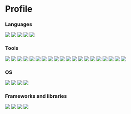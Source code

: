 # Profile

<!--
#### Curabitur consectetur neque quis magna eleifend, vitae porta lectus pharetra. Ut eu velit sapien. Donec auctor tempor diam et suscipit. Vestibulum ante ipsum primis in faucibus orci luctus et ultrices posuere cubilia curae; Suspendisse ut iaculis nibh, a consequat est. Nunc dignissim lorem vel urna tempus, sed euismod justo facilisis. Vestibulum quis magna mauris. Duis et viverra nisl, at faucibus eros. Vestibulum velit risus, tincidunt quis purus vel, congue vehicula quam. Integer mattis accumsan magna nec tincidunt. Sed venenatis fermentum lorem vitae vulputate. Curabitur varius eget risus ut congue. Sed pellentesque ex quis egestas fringilla. Proin in erat et dui ullamcorper rutrum.
-->

### Languages

![](https://img.shields.io/badge/Python-FFD43B?style=for-the-badge&logo=python&logoColor=darkgreen)
![](https://img.shields.io/badge/PHP-777BB4?style=for-the-badge&logo=php&logoColor=white)
![](https://img.shields.io/badge/C-00599C?style=for-the-badge&logo=c&logoColor=white)
![](https://img.shields.io/badge/Bash-4EAA25?style=for-the-badge&logo=gnubash&logoColor=white)
![](https://img.shields.io/badge/Arduino-00979D?style=for-the-badge&logo=Arduino&logoColor=white)

### Tools

![](https://img.shields.io/badge/Git-F05032?style=for-the-badge&logo=git&logoColor=white)
![](https://img.shields.io/badge/Amazon_AWS-232F3E?style=for-the-badge&logo=amazon-aws&logoColor=white)
![](https://img.shields.io/badge/Google_Cloud-4285F4?style=for-the-badge&logo=google-cloud&logoColor=white)
![](https://img.shields.io/badge/Digital_Ocean-0080FF?style=for-the-badge&logo=DigitalOcean&logoColor=white)
![](https://img.shields.io/badge/Kubernetes-326CE5?style=for-the-badge&logo=kubernetes&logoColor=white)
![](https://img.shields.io/badge/Docker-2496ED?style=for-the-badge&logo=docker&logoColor=white)
![](https://img.shields.io/badge/Vagrant-1868F2?style=for-the-badge&logo=vagrant&logoColor=white)
![](https://img.shields.io/badge/Puppet-FFAE1A?style=for-the-badge&logo=puppet&logoColor=white)
![](https://img.shields.io/badge/Terraform-7B42BC?style=for-the-badge&logo=terraform&logoColor=white)
![](https://img.shields.io/badge/Ansible-000000?style=for-the-badge&logo=ansible&logoColor=white)
![](https://img.shields.io/badge/Shell_Script-121011?style=for-the-badge&logo=gnu-bash&logoColor=white)
![](https://img.shields.io/badge/Assembly_Script-007AAC?style=for-the-badge&logo=assemblyscript&logoColor=white)
![](https://img.shields.io/badge/Nginx-009639?style=for-the-badge&logo=nginx&logoColor=white)
![](https://img.shields.io/badge/redis-%23DD0031.svg?&style=for-the-badge&logo=redis&logoColor=white)
![](https://img.shields.io/badge/MariaDB-003545?style=for-the-badge&logo=mariadb&logoColor=white)
![](https://img.shields.io/badge/GraphQl-E10098?style=for-the-badge&logo=graphql&logoColor=white)
![](https://img.shields.io/badge/Grafana-F46800?style=for-the-badge&logo=grafana&logoColor=white)
![](https://img.shields.io/badge/InfluxDB-22ADF6?style=for-the-badge&logo=influxdb&logoColor=white)
![](https://img.shields.io/badge/Prometheus-E6522C?style=for-the-badge&logo=prometheus&logoColor=white)
![](https://img.shields.io/badge/Elastic_Stack-005571?style=for-the-badge&logo=elasticstack&logoColor=white)

### OS

![](https://img.shields.io/badge/RedHat-EE0000?style=for-the-badge&logo=redhat&logoColor=white)
![](https://img.shields.io/badge/CentOS-262577?style=for-the-badge&logo=centos&logoColor=white)
![](https://img.shields.io/badge/RockyLinux-10B981?style=for-the-badge&logo=rockylinux&logoColor=white)
![](https://img.shields.io/badge/Ubuntu-E95420?style=for-the-badge&logo=ubuntu&logoColor=white)

### Frameworks and libraries

![](https://img.shields.io/badge/fastapi-109989?style=for-the-badge&logo=FASTAPI&logoColor=white)
![](https://img.shields.io/badge/Django-092E20?style=for-the-badge&logo=django&logoColor=white)
![](https://img.shields.io/badge/Pandas-150458?style=for-the-badge&logo=pandas&logoColor=white)
![](https://img.shields.io/badge/WordPress-21759B?style=for-the-badge&logo=wordpress&logoColor=white)

<!--
**fveas/fveas** is a ✨ _special_ ✨ repository because its `README.md` (this file) appears on your GitHub profile.

Here are some ideas to get you started:

- 🔭 I’m currently working on ...
- 🌱 I’m currently learning ...
- 👯 I’m looking to collaborate on ...
- 🤔 I’m looking for help with ...
- 💬 Ask me about ...
- 📫 How to reach me: ...
- 😄 Pronouns: ...
- ⚡ Fun fact: ...
-->
